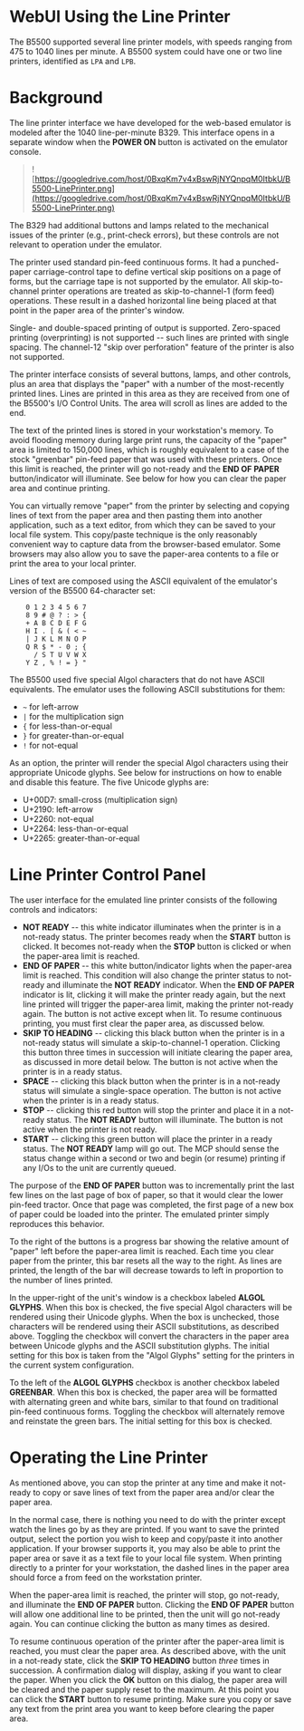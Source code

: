 # WebUI Using the Line Printer #



The B5500 supported several line printer models, with speeds ranging from 475 to 1040 lines per minute. A B5500 system could have one or two line printers, identified as `LPA` and `LPB`.


# Background #

The line printer interface we have developed for the web-based emulator is modeled after the 1040 line-per-minute B329. This interface opens in a separate window when the **POWER ON** button is activated on the emulator console.

> ![https://googledrive.com/host/0BxqKm7v4xBswRjNYQnpqM0ItbkU/B5500-LinePrinter.png](https://googledrive.com/host/0BxqKm7v4xBswRjNYQnpqM0ItbkU/B5500-LinePrinter.png)

The B329 had additional buttons and lamps related to the mechanical issues of the printer (e.g., print-check errors), but these controls are not relevant to operation under the emulator.

The printer used standard pin-feed continuous forms. It had a punched-paper carriage-control tape to define vertical skip positions on a page of forms, but the carriage tape is not supported by the emulator. All skip-to-channel printer operations are treated as skip-to-channel-1 (form feed) operations. These result in a dashed horizontal line being placed at that point in the paper area of the printer's window.

Single- and double-spaced printing of output is supported. Zero-spaced printing (overprinting) is not supported -- such lines are printed with single spacing. The channel-12 "skip over perforation" feature of the printer is also not supported.

The printer interface consists of several buttons, lamps, and other controls, plus an area that displays the "paper" with a number of the most-recently printed lines. Lines are printed in this area as they are received from one of the B5500's I/O Control Units. The area will scroll as lines are added to the end.

The text of the printed lines is stored in your workstation's memory. To avoid flooding memory during large print runs, the capacity of the "paper" area is limited to 150,000 lines, which is roughly equivalent to a case of the stock "greenbar" pin-feed paper that was used with these printers. Once this limit is reached, the printer will go not-ready and the **END OF PAPER** button/indicator will illuminate. See below for how you can clear the paper area and continue printing.

You can virtually remove "paper" from the printer by selecting and copying lines of text from the paper area and then pasting them into another application, such as a text editor, from which they can be saved to your local file system. This copy/paste technique is the only reasonably convenient way to capture data from the browser-based emulator. Some browsers may also allow you to save the paper-area contents to a file or print the area to your local printer.

Lines of text are composed using the ASCII equivalent of the emulator's version of the B5500 64-character set:

```
    0 1 2 3 4 5 6 7
    8 9 # @ ? : > {
    + A B C D E F G
    H I . [ & ( < ~
    | J K L M N O P
    Q R $ * - 0 ; {
      / S T U V W X
    Y Z , % ! = } "
```

The B5500 used five special Algol characters that do not have ASCII equivalents. The emulator uses the following ASCII substitutions for them:

  * `~` for left-arrow
  * `|` for the multiplication sign
  * `{` for less-than-or-equal
  * `}` for greater-than-or-equal
  * `!` for not-equal

As an option, the printer will render the special Algol characters using their appropriate Unicode glyphs. See below for instructions on how to enable and disable this feature. The five Unicode glyphs are:

  * U+00D7: small-cross (multiplication sign)
  * U+2190: left-arrow
  * U+2260: not-equal
  * U+2264: less-than-or-equal
  * U+2265: greater-than-or-equal


# Line Printer Control Panel #

The user interface for the emulated line printer consists of the following controls and indicators:

  * **NOT READY** -- this white indicator illuminates when the printer is in a not-ready status. The printer becomes ready when the **START** button is clicked. It becomes not-ready when the **STOP** button is clicked or when the paper-area limit is reached.
  * **END OF PAPER** -- this white button/indicator lights when the paper-area limit is reached. This condition will also change the printer status to not-ready and illuminate the **NOT READY** indicator. When the **END OF PAPER** indicator is lit, clicking it will make the printer ready again, but the next line printed will trigger the paper-area limit, making the printer not-ready again. The button is not active except when lit. To resume continuous printing, you must first clear the paper area, as discussed below.
  * **SKIP TO HEADING** -- clicking this black button when the printer is in a not-ready status will simulate a skip-to-channel-1 operation. Clicking this button three times in succession will initiate clearing the paper area, as discussed in more detail below. The button is not active when the printer is in a ready status.
  * **SPACE** -- clicking this black button when the printer is in a not-ready status will simulate a single-space operation. The button is not active when the printer is in a ready status.
  * **STOP** -- clicking this red button will stop the printer and place it in a not-ready status. The **NOT READY** button will illuminate. The button is not active when the printer is not ready.
  * **START** -- clicking this green button will place the printer in a ready status. The **NOT READY** lamp will go out. The MCP should sense the status change within a second or two and begin (or resume) printing if any I/Os to the unit are currently queued.

The purpose of the **END OF PAPER** button was to incrementally print the last few lines on the last page of box of paper, so that it would clear the lower pin-feed tractor. Once that page was completed, the first page of a new box of paper could be loaded into the printer. The emulated printer simply reproduces this behavior.

To the right of the buttons is a progress bar showing the relative amount of "paper" left before the paper-area limit is reached. Each time you clear paper from the printer, this bar resets all the way to the right. As lines are printed, the length of the bar will decrease towards to left in proportion to the number of lines printed.

In the upper-right of the unit's window is a checkbox labeled **ALGOL GLYPHS**. When this box is checked, the five special Algol characters will be rendered using their Unicode glyphs. When the box is unchecked, those characters will be rendered using their ASCII substitutions, as described above. Toggling the checkbox will convert the characters in the paper area between Unicode glyphs and the ASCII substitution glyphs. The initial setting for this box is taken from the "Algol Glyphs" setting for the printers in the current system configuration.

To the left of the **ALGOL GLYPHS** checkbox is another checkbox labeled **GREENBAR**. When this box is checked, the paper area will be formatted with alternating green and white bars, similar to that found on traditional pin-feed continuous forms. Toggling the checkbox will alternately remove and reinstate the green bars. The initial setting for this box is checked.

# Operating the Line Printer #

As mentioned above, you can stop the printer at any time and make it not-ready to copy or save lines of text from the paper area and/or clear the paper area.

In the normal case, there is nothing you need to do with the printer except watch the lines go by as they are printed. If you want to save the printed output, select the portion you wish to keep and copy/paste it into another application. If your browser supports it, you may also be able to print the paper area or save it as a text file to your local file system. When printing directly to a printer for your workstation, the dashed lines in the paper area should force a from feed on the workstation printer.

When the paper-area limit is reached, the printer will stop, go not-ready, and illuminate the **END OF PAPER** button. Clicking the **END OF PAPER** button will allow one additional line to be printed, then the unit will go not-ready again. You can continue clicking the button as many times as desired.

To resume continuous operation of the printer after the paper-area limit is reached, you must clear the paper area. As described above, with the unit in a not-ready state, click the **SKIP TO HEADING** button _three_ times in succession. A confirmation dialog will display, asking if you want to clear the paper. When you click the **OK** button on this dialog, the paper area will be cleared and the paper supply reset to the maximum. At this point you can click the **START** button to resume printing. Make sure you copy or save any text from the print area you want to keep before clearing the paper area.